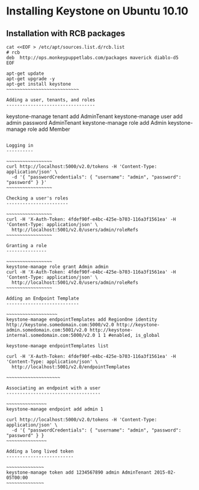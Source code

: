 Installing Keystone on Ubuntu 10.10
===================================

Installation with RCB packages
------------------------------

~~~~~~~~~~~~~~~~~~~~~~~~~~~~
cat <<EOF > /etc/apt/sources.list.d/rcb.list
# rcb                                   
deb  http://ops.monkeypuppetlabs.com/packages maverick diablo-d5
EOF

apt-get update
apt-get upgrade -y
apt-get install keystone
~~~~~~~~~~~~~~~~~~~~~~~~~~~

Adding a user, tenants, and roles
---------------------------------

~~~~~~~~~~~~~~~~~~~~~~~~~~~~~~~~~~~~
keystone-manage tenant add AdminTenant
keystone-manage user add admin password AdminTenant
keystone-manage role add Admin
keystone-manage role add Member
~~~~~~~~~~~~~~~~~~~~~~~~~~~~~~~~~~~~

Logging in
----------

~~~~~~~~~~~~~~~~~
curl http://localhost:5000/v2.0/tokens -H 'Content-Type: application/json' \
  -d '{ "passwordCredentials": { "username": "admin", "password": "password" } }'
~~~~~~~~~~~~~~~~~

Checking a user's roles
-----------------------

~~~~~~~~~~~~~~~~~
curl -H 'X-Auth-Token: 4fdef90f-e4bc-425e-b703-116a3f1561ea' -H 'Content-Type: application/json' \
  http://localhost:5001/v2.0/users/admin/roleRefs
~~~~~~~~~~~~~~~~~

Granting a role
---------------

~~~~~~~~~~~~~~~~~
keystone-manage role grant Admin admin
curl -H 'X-Auth-Token: 4fdef90f-e4bc-425e-b703-116a3f1561ea' -H 'Content-Type: application/json' \
  http://localhost:5001/v2.0/users/admin/roleRefs
~~~~~~~~~~~~~~~~~

Adding an Endpoint Template
---------------------------

~~~~~~~~~~~~~~~~~~~
keystone-manage endpointTemplates add RegionOne identity http://keystone.somedomain.com:5000/v2.0 http://keystone-admin.somedomain.com:5001/v2.0 http://keystone-internal.somedomain.com:5000/v2.0 1 1 #enabled, is_global

keystone-manage endpointTemplates list

curl -H 'X-Auth-Token: 4fdef90f-e4bc-425e-b703-116a3f1561ea' -H 'Content-Type: application/json' \
  http://localhost:5001/v2.0/endpointTemplates   

~~~~~~~~~~~~~~~~~~~~

Associating an endpoint with a user
-----------------------------------

~~~~~~~~~~~~~~~
keystone-manage endpoint add admin 1

curl http://localhost:5000/v2.0/tokens -H 'Content-Type: application/json' \
  -d '{ "passwordCredentials": { "username": "admin", "password": "password" } }
~~~~~~~~~~~~~~~

Adding a long lived token
-------------------------

~~~~~~~~~~~~~~
keystone-manage token add 1234567890 admin AdminTenant 2015-02-05T00:00
~~~~~~~~~~~~~~